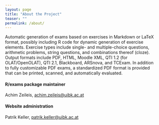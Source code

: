 ```yaml
---
layout: page
title: "About the Project"
teaser: ""
permalink: /about/
---
```


<!-- TODO: This is the right place to list contributions & publications. -->

Automatic generation of exams based on exercises in Markdown or LaTeX format,
possibly including R code for dynamic generation of exercise elements. Exercise
types include single- and multiple-choice questions, arithmetic problems,
string questions, and combinations thereof (cloze). Output formats include PDF,
HTML, Moodle XML, QTI 1.2 (for OLAT/OpenOLAT), QTI 2.1, Blackboard, ARSnova,
and TCExam. In addition to fully customizable PDF exams, a standardized PDF
format is provided that can be printed, scanned, and automatically
evaluated.

#### R/exams package maintainer

Achim Zeileis, <achim.zeileis@uibk.ac.at>

#### Website administration

Patrik Keller, <patrik.keller@uibk.ac.at>

